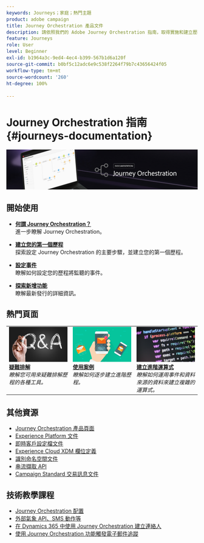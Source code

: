 ```yaml
---
keywords: Journeys；家庭；熱門主題
product: adobe campaign
title: Journey Orchestration 產品文件
description: 請依照我們的 Adobe Journey Orchestration 指南，取得實施和建立歷程的簡單作法指示。
feature: Journeys
role: User
level: Beginner
exl-id: b1964a3c-9ed4-4ec4-b399-567b1d6a120f
source-git-commit: b0bf5c12adc6e9c538f2264f79b7c43656424f05
workflow-type: tm+mt
source-wordcount: '260'
ht-degree: 100%

---
```


# Journey Orchestration 指南 {#journeys-documentation}

![](using/assets/do-not-localize/bannerjourney.png)

## 開始使用

* **[何謂 Journey Orchestration？](using/about/about-journey-orchestration.md)**<br/>
進一步瞭解 Journey Orchestration。

* **[建立您的第一個歷程](using/about/get-started.md)**<br/>
探索設定 Journey Orchestration 的主要步驟，並建立您的第一個歷程。

* **[設定事件](using/event/about-events.md#section_tbk_5qt_pgb)**<br/>
瞭解如何設定您的歷程將監聽的事件。

* **[探索新增功能](using/release-notes/release-notes.md)**<br/>
瞭解最新發行的詳細資訊。

## 熱門頁面

<table style="table-layout:fixed">
<tr>
    <td valign="top">
        <a href="using/about/troubleshooting.md">
       <img alt="開發人員" src="using/assets/do-not-localize/FAQ.png" />
       </a>
    <div>
    <a href="using/about/troubleshooting.md"><strong>疑難排解</strong></a>
    </div>
    <em>瞭解您可用來疑難排解歷程的各種工具。</em>
    <br>
  </td>
  <td valign="top">
    <a href="using/usecase/building-the-journey.md">
      <img alt="建立" src="using/assets/do-not-localize/design.png"/>
    </a>
    <div>
    <a href="using/usecase/building-the-journey.md"><strong>使用案例</strong></a>
    </div>
    <em>瞭解如何逐步建立進階歷程。</em>
    <br>
  </td>
  <td valign="top">
    <a href="using/expression/expressionadvanced.md">
      <img alt="條件" src="using/assets/do-not-localize/dev.png"/>
    </a>
    <div>
    <a href="using/expression/expressionadvanced.md"><strong>建立進階運算式</strong></a>
    </div>
    <em>瞭解如何運用事件和資料來源的資料來建立複雜的運算式。 </em>
    <br>
  </td>
</tr>
</table>

## 其他資源

* [Journey Orchestration 產品頁面](https://www.adobe.com/tw/experience-platform/journey-orchestration.html)
* [Experience Platform 文件](https://www.adobe.com/tw/experience-platform/documentation-and-developer-resources.html)
* [即時客戶設定檔文件](https://experienceleague.adobe.com/docs/experience-platform/profile/home.html?lang=zh-Hant)
* [Experience Cloud XDM 欄位定義](https://experienceleague.adobe.com/docs/experience-platform/xdm/home.html?lang=zh-Hant)
* [識別命名空間文件](https://experienceleague.adobe.com/docs/experience-platform/identity/home.html?lang=zh-Hant)
* [串流擷取 API](https://experienceleague.adobe.com/docs/experience-platform/ingestion/streaming/overview.html?lang=zh-Hant)
* [Campaign Standard 交易訊息文件](https://experienceleague.adobe.com/docs/campaign-standard/using/communication-channels/transactional-messaging/getting-started-with-transactional-msg.html?lang=zh-Hant)

## 技術教學課程

* [Journey Orchestration 配置](https://experienceleague.adobe.com/docs/platform-learn/comprehensive-technical-tutorial/module6/journey-orchestration-create-account.html?lang=zh-Hant#6.-journey-orchestration)
* [外部氣象 API、SMS 動作等](https://experienceleague.adobe.com/docs/platform-learn/comprehensive-technical-tutorial/module12/journey-orchestration-external-weather-api-sms.html?lang=zh-Hant#module12)
* [在 Dynamics 365 中使用 Journey Orchestration 建立連絡人](https://experienceleague.adobe.com/docs/platform-learn/comprehensive-technical-tutorial/module17/ex3.html?lang=zh-Hant#17.3-create-a-contact-in-microsoft-dynamics-365-using-journey-orchestration-%26-import-data-from-microsoft-dynamics)
* [使用 Journey Orchestration 功能觸發電子郵件追蹤](https://experienceleague.adobe.com/docs/platform-learn/comprehensive-technical-tutorial/module20/ex4.html?lang=zh-Hant#20.4-use-journey-orchestration-to-trigger-an-email-follow-up-after-interacting-with-your-chatbot)
